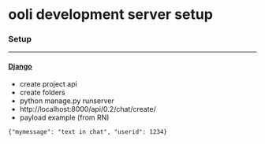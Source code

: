 # ooli development server setup

### Setup
---
#### <ins>Django</ins>
- create project api
- create folders
- python manage.py runserver
- http://localhost:8000/api/0.2/chat/create/
- payload example (from RN)
```
{"mymessage": "text in chat", "userid": 1234}
```
